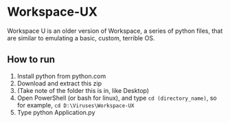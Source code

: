 # Workspace-UX
Workspace U is an older version of Workspace, a series of python files, that are similar to emulating a basic, custom, terrible OS.

## How to run
1. Install python from python.com
2. Download and extract this zip
3. (Take note of the folder this is in, like Desktop)
4. Open PowerShell (or bash for linux), and type `cd (directory_name)`, so for example, `cd D:\Viruses\Workspace-UX`
5. Type python Application.py
